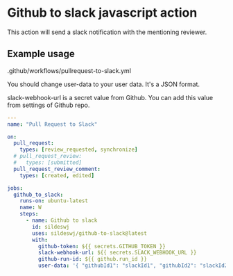 # Github to slack javascript action

This action will send a slack notification with the mentioning reviewer.

## Example usage

.github/workflows/pullrequest-to-slack.yml

You should change user-data to your user data. It's a JSON format.

slack-webhook-url is a secret value from Github. You can add this value from settings of Github repo.

```yml
---
name: "Pull Request to Slack"

on:
  pull_request:
    types: [review_requested, synchronize]
  # pull_request_review:
  #   types: [submitted]
  pull_request_review_comment:
    types: [created, edited]

jobs:
  github_to_slack:
    runs-on: ubuntu-latest
    name: W
    steps:
      - name: Github to slack
        id: sildeswj
        uses: sildeswj/github-to-slack@latest
        with:
          github-token: ${{ secrets.GITHUB_TOKEN }}
          slack-webhook-url: ${{ secrets.SLACK_WEBHOOK_URL }}
          github-run-id: ${{ github.run_id }}
          user-data: '{ "githubId1": "slackId1", "githubId2": "slackId2", "githubId3": "slackId3", ... }'
```
